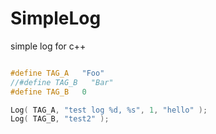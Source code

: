 SimpleLog
=========

simple log for c++

```c

#define TAG_A   "Foo"
//#define TAG_B   "Bar"
#define TAG_B   0

Log( TAG_A, "test log %d, %s", 1, "hello" );
Log( TAG_B, "test2" );

```
